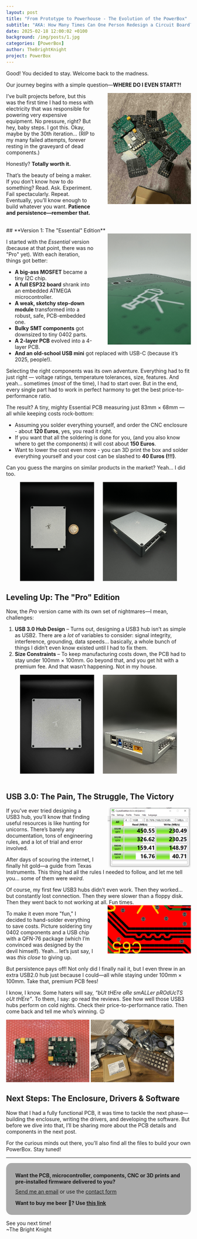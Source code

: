 ```yaml
---
layout: post
title: "From Prototype to Powerhouse - The Evolution of the PowerBox"
subtitle: "AKA: How Many Times Can One Person Redesign a Circuit Board?"
date: 2025-02-18 12:00:02 +0100
background: /img/posts/1.jpg
categories: [PowerBox]
author: TheBrightKnight
project: PowerBox
---
```


<link rel="stylesheet"
        href="https://cdnjs.cloudflare.com/ajax/libs/highlight.js/10.0.3/styles/default.min.css">
<script src="https://cdnjs.cloudflare.com/ajax/libs/highlight.js/10.0.3/highlight.min.js"></script>
<script>hljs.initHighlightingOnLoad();</script>

<style>
  .responsive-img {
    float: right;
    max-width: 45%;
    height: auto;
    margin-left: 35px;
  }

  .responsive-img2 {
    height: auto;
  }

  @media (max-width: 768px) {
    .responsive-img {
      float: none;
      display: block;
      max-width: 100%;
      margin: 0 auto;
    }
    .responsive-img2 {
      float: none !important;
      display: block !important;
      max-width: 100% !important;
      margin: 0 auto !important;
      margin-bottom: 10px  !important;
    }

  }
</style>

Good! You decided to stay. Welcome back to the madness.

Our journey begins with a simple question—**WHERE DO I EVEN START?!**

<img src="/img/powerbox_post2/6.jpeg" class="responsive-img">
I’ve built projects before, but this was the first time I had to mess with electricity that was responsible for powering very expensive equipment. No pressure, right? But hey, baby steps. I got this. Okay, maybe by the 30th iteration… (RIP to my many failed attempts, forever resting in the graveyard of dead components.)

Honestly? **Totally worth it.**

That’s the beauty of being a maker. If you don’t know how to do something? Read. Ask. Experiment. Fail spectacularly. Repeat. Eventually, you’ll know enough to build whatever you want. **Patience and persistence—remember that.**

<br>
## **Version 1: The "Essential" Edition**

<img src="/img/powerbox_post2/7.JPG" class="responsive-img">

I started with the _Essential_ version (because at that point, there was no "Pro" yet). With each iteration, things got better:

- **A big-ass MOSFET** became a tiny I2C chip.
- **A full ESP32 board** shrank into an embedded ATMEGA microcontroller.
- **A weak, sketchy step-down module** transformed into a robust, safe, PCB-embedded one.
- **Bulky SMT components** got downsized to tiny 0402 parts.
- **A 2-layer PCB** evolved into a 4-layer PCB.
- **And an old-school USB mini** got replaced with USB-C (because it’s 2025, people!).

Selecting the right components was its own adventure. Everything had to fit just right — voltage ratings, temperature tolerances, size, features. And yeah… sometimes (_most_ of the time), I had to start over. But in the end, every single part had to work in perfect harmony to get the best price-to-performance ratio.

The result? A tiny, mighty Essential PCB measuring just 83mm × 68mm — all while keeping costs rock-bottom:

- Assuming you solder everything yourself, and order the CNC enclosure - about **120 Euros**, yes, you read it right.
- If you want that all the soldering is done for you, (and you also know where to get the components) it will cost about **150 Euros**.
- Want to lower the cost even more - you can 3D print the box and solder everything yourself and your cost can be slashed to **40 Euros (!!!)**.

Can you guess the margins on similar products in the market? Yeah… I did too.

<div style="text-align:center;">
<img src="/img/powerbox_post2/1.jpg"  style="max-width:40%; height:auto; margin-right: 20px" class="responsive-img2">
<img src="/img/powerbox_post2/2.jpg"  style="max-width:40%; height:auto;" class="responsive-img2">
</div>

## **Leveling Up: The "Pro" Edition**

Now, the _Pro_ version came with its own set of nightmares—I mean, challenges:

1. **USB 3.0 Hub Design** – Turns out, designing a USB3 hub isn’t as simple as USB2. There are a _lot_ of variables to consider: signal integrity, interference, grounding, data speeds… basically, a whole bunch of things I didn’t even know existed until I had to fix them.
2. **Size Constraints** – To keep manufacturing costs down, the PCB had to stay under 100mm × 100mm. Go beyond that, and you get hit with a premium fee. And that wasn’t happening. Not in my house.

<div style="text-align:center;">
<img src="/img/powerbox_post2/3.jpeg"  style="max-width:40%; height:auto; margin-right: 20px" class="responsive-img2">
<img src="/img/powerbox_post2/4.jpg"  style="max-width:40%; height:auto;" class="responsive-img2">
</div>
<br>

## **USB 3.0: The Pain, The Struggle, The Victory**

<img src="/img/powerbox_post2/9.JPG" class="responsive-img">

If you’ve ever tried designing a USB3 hub, you’ll know that finding useful resources is like hunting for unicorns. There’s barely any documentation, tons of engineering rules, and a lot of trial and error involved.

After days of scouring the internet, I finally hit gold—a guide from Texas Instruments. This thing had all the rules I needed to follow, and let me tell you… some of them were _weird_.

Of course, my first few USB3 hubs didn’t even work. Then they worked… but constantly lost connection. Then they were slower than a floppy disk. Then they went back to not working at all. Fun times.
<img src="/img/powerbox_post2/10.JPG" class="responsive-img">

To make it even more "fun," I decided to hand-solder everything to save costs. Picture soldering tiny 0402 components and a USB chip with a QFN-76 package (which I’m convinced was designed by the devil himself). Yeah… let’s just say, I was _this close_ to giving up.

But persistence pays off! Not only did I finally nail it, but I even threw in an extra USB2.0 hub just because I could—all while staying under 100mm × 100mm. Take that, premium PCB fees!

I know, I know. Some haters will say, _“bUt tHEre aRe smALLer pROdUcTS oUt tHEre”_. To them, I say: go read the reviews. See how well those USB3 hubs perform on cold nights. Check their price-to-performance ratio. Then come back and tell me who’s winning. 😉

<img src="/img/powerbox_post2/5.jpeg"  style="max-width:45%; height:auto;" class="responsive-img2">
<img src="/img/powerbox_post2/8.jpeg"  style="max-width:45%; height:auto;" class="responsive-img2">

## **Next Steps: The Enclosure, Drivers & Software**

Now that I had a fully functional PCB, it was time to tackle the next phase—building the enclosure, writing the drivers, and developing the software. But before we dive into that, I’ll be sharing more about the PCB details and components in the next post.

For the curious minds out there, you’ll also find all the files to build your own PowerBox. Stay tuned!

---

<div style="background: darkgray;padding: 25px; padding-bottom: 10px; border-radius: 15px;">
<font style="font-weight: bold">Want the PCB, microcontroller, components, CNC or 3D prints and pre-installed firmware delivered to you?</font> 
<p style="margin-top: 10px"><a href="mailto:TheBrightKnight@duck.com"><u>Send me an email</u></a> or use the <a href="/contact"><u>contact form</u></a></p>

<p style="margin-top: 10px; font-weight: bold">Want to buy me beer 🍻? Use <a href="https://www.paypal.com/paypalme/TheBrightNight?country.x=DE&locale.x=en_US" target="_blank"><u>this link</u></a></p>
</div>

See you next time!  
~The Bright Knight

